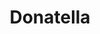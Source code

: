 ---
title: Donatella
artigo: a
picture: /images/d/donatella.jpg
background: /images/fundos/heartpoa2.jpg
style: style-roxo1
description: Significado do nome Donatella
full-description: Ai, que fofura isso! Donatella é o diminutivo de Donata, um nome italiano, que vem da palavra donato e, em latim, significa oferecido como presente. É bem verdade que todos somos uma benção e um presente de Deus, mas Donatella arrasou!
---